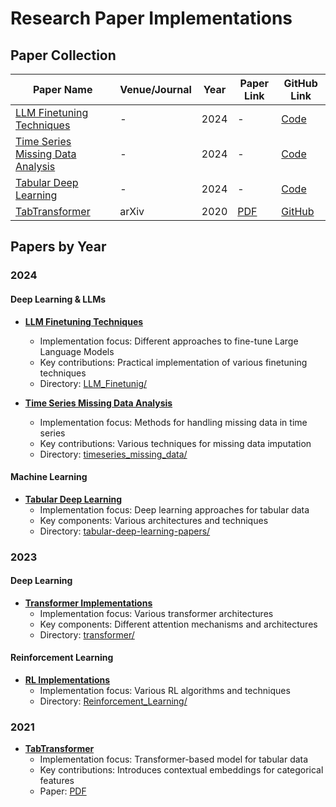 # Research Paper Implementations

## Paper Collection

| Paper Name | Venue/Journal | Year | Paper Link | GitHub Link |
|------------|--------------|------|------------|-------------|
| [LLM Finetuning Techniques](#llm-finetuning-techniques) | - | 2024 | - | [Code](LLM_Finetunig/) |
| [Time Series Missing Data Analysis](#time-series-missing-data-analysis) | - | 2024 | - | [Code](timeseries_missing_data/) |
| [Tabular Deep Learning](#tabular-deep-learning) | - | 2024 | - | [Code](tabular-deep-learning-papers/) |
| [TabTransformer](#tabtransformer) | arXiv | 2020 | [PDF](papers_pdf/tabtransformer.pdf) | [GitHub](https://github.com/lucidrains/tab-transformer-pytorch) |

## Papers by Year

### 2024

#### Deep Learning & LLMs
- **[LLM Finetuning Techniques](#llm-finetuning-techniques)**
  - Implementation focus: Different approaches to fine-tune Large Language Models
  - Key contributions: Practical implementation of various finetuning techniques
  - Directory: [LLM_Finetunig/](LLM_Finetunig/)

- **[Time Series Missing Data Analysis](#time-series-missing-data-analysis)**
  - Implementation focus: Methods for handling missing data in time series
  - Key contributions: Various techniques for missing data imputation
  - Directory: [timeseries_missing_data/](timeseries_missing_data/)


#### Machine Learning
- **[Tabular Deep Learning](#tabular-deep-learning)**
  - Implementation focus: Deep learning approaches for tabular data
  - Key components: Various architectures and techniques
  - Directory: [tabular-deep-learning-papers/](tabular-deep-learning-papers/)

### 2023

#### Deep Learning
- **[Transformer Implementations](#transformer-implementations)**
  - Implementation focus: Various transformer architectures
  - Key components: Different attention mechanisms and architectures
  - Directory: [transformer/](transformer/)


#### Reinforcement Learning
- **[RL Implementations](#rl-implementations)**
  - Implementation focus: Various RL algorithms and techniques
  - Directory: [Reinforcement_Learning/](Reinforcement_Learning/)



### 2021

- **[TabTransformer](#tabtransformer)**
  - Implementation focus: Transformer-based model for tabular data
  - Key contributions: Introduces contextual embeddings for categorical features
  - Paper: [PDF](papers_pdf/tabtransformer.pdf)
